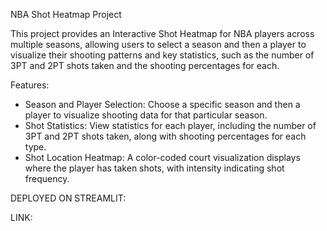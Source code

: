 NBA Shot Heatmap Project


This project provides an Interactive Shot Heatmap for NBA players across multiple seasons, allowing users to select a season and then a player to visualize their shooting patterns and key statistics, such as the number of 3PT and 2PT shots taken and the shooting percentages for each.

Features: 

- Season and Player Selection: Choose a specific season and then a player to visualize shooting data for that particular season.
- Shot Statistics: View statistics for each player, including the number of 3PT and 2PT shots taken, along with shooting percentages for each type.
- Shot Location Heatmap: A color-coded court visualization displays where the player has taken shots, with intensity indicating shot frequency.


DEPLOYED ON STREAMLIT:

LINK: 
